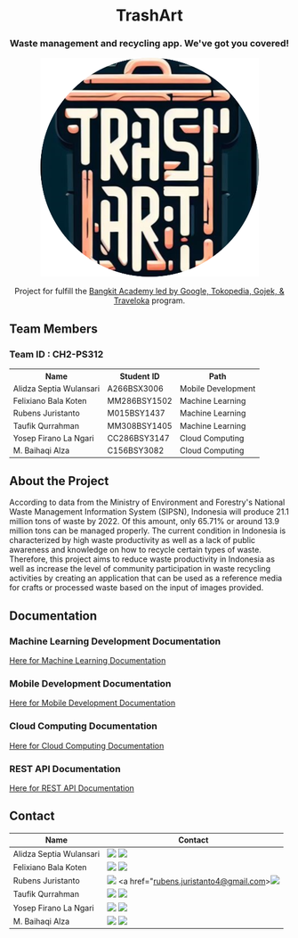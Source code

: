 <h1 align="center">TrashArt</h1>
<h3 align="center">Waste management and recycling app. We've got you covered!</h3>
<p align="center"><img src="https://github.com/bhqialza/Capstone/blob/CloudComputing/assets/logoo.png"></p>
<p align="center">Project for fulfill the <a href="https://grow.google/intl/id_id/bangkit/?tab=machine-learning">Bangkit Academy led by Google, Tokopedia, Gojek, & Traveloka</a> program.</p>

<h2>Team Members</h2>
<h3>Team ID : CH2-PS312</h3>
<table>
        <tr>
            <th>Name</th>
            <th>Student ID</th>
            <th>Path</th>
        </tr>
        <tr>
            <td>Alidza Septia Wulansari</td>
            <td>A266BSX3006</td>
            <td>Mobile Development</td>
        </tr>
        <tr>
            <td>Felixiano Bala Koten</td>
            <td>MM286BSY1502</td>
            <td>Machine Learning</td>
        </tr>
        <tr>
            <td>Rubens Juristanto</td>
            <td>M015BSY1437</td>
            <td>Machine Learning</td>
        </tr>
        <tr>
            <td>Taufik Qurrahman</td>
            <td>MM308BSY1405</td>
            <td>Machine Learning</td>
        </tr>
        <tr>
            <td>Yosep Firano La Ngari</td>
            <td>CC286BSY3147</td>
            <td>Cloud Computing</td>
        </tr>
        <tr>
            <td>M. Baihaqi Alza</td>
            <td>C156BSY3082</td>
            <td>Cloud Computing</td>
        </tr>
</table>
<h2>About the Project</h2>
<p>
According to data from the Ministry of Environment and Forestry's National Waste Management Information System (SIPSN), Indonesia will produce 21.1 million tons of waste by 2022. Of this amount, only 65.71% or around 13.9 million tons can be managed properly. The current condition in Indonesia is characterized by high waste productivity as well as a lack of public awareness and knowledge on how to recycle certain types of waste. Therefore, this project aims to reduce waste productivity in Indonesia as well as increase the level of community participation in waste recycling activities by creating an application that can be used as a reference media for crafts or processed waste based on the input of images provided.
</p>

<h2>Documentation</h2>
<h3>Machine Learning Development Documentation</h3>
<a href="https://github.com/bhqialza/Capstone/tree/MachineLearning">Here for Machine Learning Documentation</a>
<h3>Mobile Development Documentation</h3>
<a href="https://github.com/bhqialza/Capstone/tree/MobileDevolopment">Here for Mobile Development Documentation</a>
<h3>Cloud Computing Documentation</h3>
<a href="https://github.com/bhqialza/Capstone/tree/CloudComputing">Here for Cloud Computing Documentation</a>
<h3>REST API Documentation</h3>
<a href="https://app.swaggerhub.com/apis-docs/LANGARIRANO/capstone/1.0.0#/">Here for REST API Documentation</a>
<p> </p>
<h2>Contact</h2>

| Name                         | Contact                                                                                                                                                                                                                                                                                      |
| ---------------------------- | -------------------------------------------------------------------------------------------------------------------------------------------------------------------------------------------------------------------------------------------------------------------------------------------- |
| Alidza Septia Wulansari | <a href="https://www.linkedin.com/in/alidzaseptia"><img src="https://img.shields.io/badge/LinkedIn-0077B5?style=for-the-badge&logo=linkedin&logoColor=white" /></a> <a href="alidzaseptya.wulan@gmail.com"><img src="https://img.shields.io/badge/Gmail-D14836?style=for-the-badge&logo=gmail&logoColor=white"></a>         |
| Felixiano Bala Koten              | <a href="https://www.linkedin.com/in/ian-koten-162901209?utm_source=share&utm_campaign=share_via&utm_content=profile&utm_medium=android_app"><img src="https://img.shields.io/badge/LinkedIn-0077B5?style=for-the-badge&logo=linkedin&logoColor=white" /></a> <a href="felixianok@gmail.com"><img src="https://img.shields.io/badge/Gmail-D14836?style=for-the-badge&logo=gmail&logoColor=white"></a> |
| Rubens Juristanto     | <a href="https://www.linkedin.com/in/rubensjuristanto"><img src="https://img.shields.io/badge/LinkedIn-0077B5?style=for-the-badge&logo=linkedin&logoColor=white" /></a> <a href="rubens.juristanto4@gmail.com><img src="https://img.shields.io/badge/Gmail-D14836?style=for-the-badge&logo=gmail&logoColor=white"></a>                       |
| Taufik Qurrahman                      | <a href="https://www.linkedin.com/in/taufik-qurrahman-177932290"><img src="https://img.shields.io/badge/LinkedIn-0077B5?style=for-the-badge&logo=linkedin&logoColor=white" /></a> <a href="taufikfinafiza20@gmail.com"><img src="https://img.shields.io/badge/Gmail-D14836?style=for-the-badge&logo=gmail&logoColor=white"></a>                    |
| Yosep Firano La Ngari         | <a href="https://www.linkedin.com/in/ranolangari/"><img src="https://img.shields.io/badge/LinkedIn-0077B5?style=for-the-badge&logo=linkedin&logoColor=white" /></a> <a href="langarirano@gmail.com"><img src="https://img.shields.io/badge/Gmail-D14836?style=for-the-badge&logo=gmail&logoColor=white"></a>                |
| M. Baihaqi Alza                        | <a href="https://www.linkedin.com/in/bhqialza/"><img src="https://img.shields.io/badge/LinkedIn-0077B5?style=for-the-badge&logo=linkedin&logoColor=white" /></a> <a href="baihaqialza1289@gmail.com"><img src="https://img.shields.io/badge/Gmail-D14836?style=for-the-badge&logo=gmail&logoColor=white"></a>                       |
